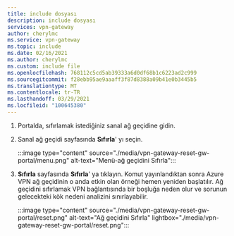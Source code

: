 ```yaml
---
title: include dosyası
description: include dosyası
services: vpn-gateway
author: cherylmc
ms.service: vpn-gateway
ms.topic: include
ms.date: 02/16/2021
ms.author: cherylmc
ms.custom: include file
ms.openlocfilehash: 768112c5cd5ab39333a6d0df68b1c6223ad2c999
ms.sourcegitcommit: f28ebb95ae9aaaff3f87d8388a09b41e0b3445b5
ms.translationtype: MT
ms.contentlocale: tr-TR
ms.lasthandoff: 03/29/2021
ms.locfileid: "100645380"
---
```

1. Portalda, sıfırlamak istediğiniz sanal ağ geçidine gidin.
1. Sanal ağ geçidi sayfasında **Sıfırla**' yı seçin.

   :::image type="content" source="./media/vpn-gateway-reset-gw-portal/menu.png" alt-text="Menü-ağ geçidini Sıfırla":::
1. **Sıfırla** sayfasında **Sıfırla**' ya tıklayın. Komut yayınlandıktan sonra Azure VPN ağ geçidinin o anda etkin olan örneği hemen yeniden başlatılır. Ağ geçidini sıfırlamak VPN bağlantısında bir boşluğa neden olur ve sorunun gelecekteki kök nedeni analizini sınırlayabilir.

   :::image type="content" source="./media/vpn-gateway-reset-gw-portal/reset.png" alt-text="Ağ geçidini Sıfırla" lightbox="./media/vpn-gateway-reset-gw-portal/reset.png":::
